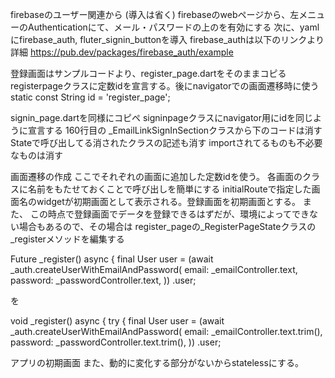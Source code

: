 firebaseのユーザー関連から (導入は省く)
firebaseのwebページから、左メニューのAuthenticationにて、メール・パスワードの上のを有効にする
次に、yamlにfirebase_auth, fluter_signin_buttonを導入
firebase_authは以下のリンクより詳細
https://pub.dev/packages/firebase_auth/example

登録画面はサンプルコードより、register_page.dartをそのままコピる
registerpageクラスに定数idを宣言する。後にnavigatorでの画面遷移時に使う
  static const String id = 'register_page';

signin_page.dartを同様にコピペ
signinpageクラスにnavigator用にidを同じように宣言する
160行目の _EmailLinkSignInSectionクラスから下のコードは消す
Stateで呼び出してる消されたクラスの記述も消す
importされてるものも不必要なものは消す

画面遷移の作成
ここでそれぞれの画面に追加した定数idを使う。
各画面のクラスに名前をもたせておくことで呼び出しを簡単にする
initialRouteで指定した画面名のwidgetが初期画面として表示される。登録画面を初期画面とする。
また、
この時点で登録画面でデータを登録できるはずだが、環境によってできない場合もあるので、その場合は
register_pageの_RegisterPageStateクラスの_registerメソッドを編集する

  Future<void> _register() async {
    final User user = (await _auth.createUserWithEmailAndPassword(
      email: _emailController.text,
      password: _passwordController.text,
    ))
        .user;

  を
  
  void _register() async {
    try {
      final User user = (await _auth.createUserWithEmailAndPassword(
        email: _emailController.text.trim(),
        password: _passwordController.text.trim(),
      ))
         .user;

アプリの初期画面
また、動的に変化する部分がないからstatelessにする。
